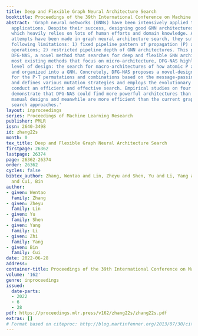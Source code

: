 ```yaml
---
title: Deep and Flexible Graph Neural Architecture Search
booktitle: Proceedings of the 39th International Conference on Machine Learning
abstract: 'Graph neural networks (GNNs) have been intensively applied to various graph-based
  applications. Despite their success, designing good GNN architectures is non-trivial,
  which heavily relies on lots of human efforts and domain knowledge. Although several
  attempts have been made in graph neural architecture search, they suffer from the
  following limitations: 1) fixed pipeline pattern of propagation (P) and (T) transformation
  operations; 2) restricted pipeline depth of GNN architectures. This paper proposes
  DFG-NAS, a novel method that searches for deep and flexible GNN architectures. Unlike
  most existing methods that focus on micro-architecture, DFG-NAS highlights another
  level of design: the search for macro-architectures of how atomic P and T are integrated
  and organized into a GNN. Concretely, DFG-NAS proposes a novel-designed search space
  for the P-T permutations and combinations based on the message-passing dis-aggregation,
  and defines various mutation strategies and employs the evolutionary algorithm to
  conduct an efficient and effective search. Empirical studies on four benchmark datasets
  demonstrate that DFG-NAS could find more powerful architectures than state-of-the-art
  manual designs and meanwhile are more efficient than the current graph neural architecture
  search approaches.'
layout: inproceedings
series: Proceedings of Machine Learning Research
publisher: PMLR
issn: 2640-3498
id: zhang22s
month: 0
tex_title: Deep and Flexible Graph Neural Architecture Search
firstpage: 26362
lastpage: 26374
page: 26362-26374
order: 26362
cycles: false
bibtex_author: Zhang, Wentao and Lin, Zheyu and Shen, Yu and Li, Yang and Yang, Zhi
  and Cui, Bin
author:
- given: Wentao
  family: Zhang
- given: Zheyu
  family: Lin
- given: Yu
  family: Shen
- given: Yang
  family: Li
- given: Zhi
  family: Yang
- given: Bin
  family: Cui
date: 2022-06-28
address:
container-title: Proceedings of the 39th International Conference on Machine Learning
volume: '162'
genre: inproceedings
issued:
  date-parts:
  - 2022
  - 6
  - 28
pdf: https://proceedings.mlr.press/v162/zhang22s/zhang22s.pdf
extras: []
# Format based on citeproc: http://blog.martinfenner.org/2013/07/30/citeproc-yaml-for-bibliographies/
---
```

